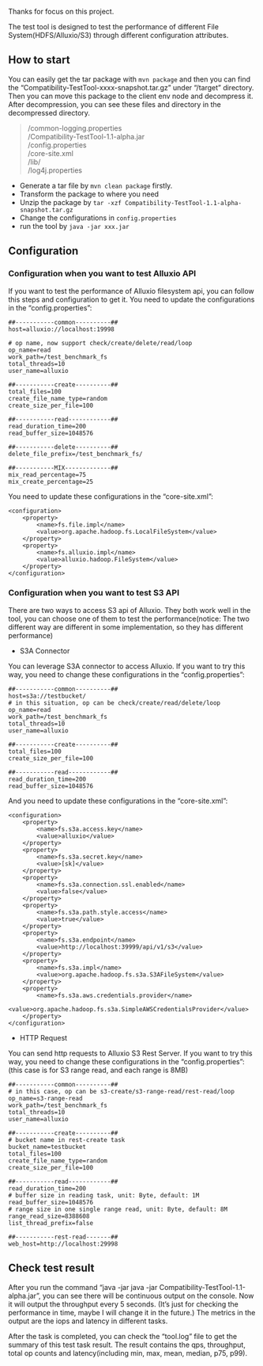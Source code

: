 Thanks for focus on this project.

The test tool is designed to test the performance of different File System(HDFS/Alluxio/S3) through different 
configuration attributes.

## How to start

You can easily get the tar package with `mvn package` and then you can find the “Compatibility-TestTool-xxxx-snapshot.tar.gz” 
under “/target” directory. Then you can move this package to the client env node and decompress it.
After decompression, you can see these files and directory in the decompressed directory.
> /common-logging.properties  
> /Compatibility-TestTool-1.1-alpha.jar  
> /config.properties  
> /core-site.xml  
> /lib/  
> /log4j.properties  


* Generate a tar file by `mvn clean package` firstly.
* Transform the package to where you need
* Unzip the package by `tar -xzf Compatibility-TestTool-1.1-alpha-snapshot.tar.gz`
* Change the configurations in `config.properties`
* run the tool by `java -jar xxx.jar`


## Configuration

### Configuration when you want to test Alluxio API
If you want to test the performance of Alluxio filesystem api, you can follow this steps and configuration to get it. 
You need to update the configurations in the “config.properties”:
```
##-----------common----------##
host=alluxio://localhost:19998

# op name, now support check/create/delete/read/loop
op_name=read
work_path=/test_benchmark_fs
total_threads=10
user_name=alluxio

##-----------create----------##
total_files=100
create_file_name_type=random
create_size_per_file=100

##-----------read------------##
read_duration_time=200
read_buffer_size=1048576

##-----------delete----------##
delete_file_prefix=/test_benchmark_fs/

##-----------MIX-------------##
mix_read_percentage=75
mix_create_percentage=25
```
You need to update these configurations in the “core-site.xml”:
```
<configuration>
    <property>
        <name>fs.file.impl</name>
        <value>org.apache.hadoop.fs.LocalFileSystem</value>
    </property>
    <property>
        <name>fs.alluxio.impl</name>
        <value>alluxio.hadoop.FileSystem</value>
    </property>
</configuration>
```

### Configuration when you want to test S3 API
There are two ways to access S3 api of Alluxio. They both work well in the tool, you can choose one of them to test 
the performance(notice: The two different way are different in some implementation, so they has different performance)
- S3A Connector

You can leverage S3A connector to access Alluxio. If you want to try this way, you need to change these configurations 
in the “config.properties”:
```
##-----------common----------##
host=s3a://testbucket/
# in this situation, op can be check/create/read/delete/loop
op_name=read
work_path=/test_benchmark_fs
total_threads=10
user_name=alluxio

##-----------create----------##
total_files=100
create_size_per_file=100

##-----------read------------##
read_duration_time=200
read_buffer_size=1048576

```

And you need to update these configurations in the “core-site.xml”:
```
<configuration>
    <property>
        <name>fs.s3a.access.key</name>
        <value>alluxio</value>
    </property>
    <property>
        <name>fs.s3a.secret.key</name>
        <value>[sk]</value>
    </property>
    <property>
        <name>fs.s3a.connection.ssl.enabled</name>
        <value>false</value>
    </property>
    <property>
        <name>fs.s3a.path.style.access</name>
        <value>true</value>
    </property>
    <property>
        <name>fs.s3a.endpoint</name>
        <value>http://localhost:39999/api/v1/s3</value>
    </property>
    <property>
        <name>fs.s3a.impl</name>
        <value>org.apache.hadoop.fs.s3a.S3AFileSystem</value>
    </property>
    <property>
        <name>fs.s3a.aws.credentials.provider</name>
        <value>org.apache.hadoop.fs.s3a.SimpleAWSCredentialsProvider</value>
    </property>
</configuration>
```

- HTTP Request

You can send http requests to Alluxio S3 Rest Server. If you want to try this way, you need to change these 
configurations in the “config.properties”: (this case is for S3 range read, and each range is 8MB)
```
##-----------common----------##
# in this case, op can be s3-create/s3-range-read/rest-read/loop
op_name=s3-range-read
work_path=/test_benchmark_fs
total_threads=10
user_name=alluxio

##-----------create----------##
# bucket name in rest-create task
bucket_name=testbucket
total_files=100
create_file_name_type=random
create_size_per_file=100

##-----------read------------##
read_duration_time=200
# buffer size in reading task, unit: Byte, default: 1M
read_buffer_size=1048576
# range size in one single range read, unit: Byte, default: 8M
range_read_size=8388608
list_thread_prefix=false

##-----------rest-read-------##
web_host=http://localhost:29998
```

## Check test result

After you run the command “java -jar java -jar Compatibility-TestTool-1.1-alpha.jar”, you can see there will be 
continuous output on the console. Now it will output the throughput every 5 seconds. (It’s just for checking the 
performance in time, maybe I will change it in the future.) The metrics in the output are the iops and latency in 
different tasks.


After the task is completed, you can check the “tool.log” file to get the summary of this test task result. The result 
contains the qps, throughput, total op counts and latency(including min, max, mean, median, p75, p99).

